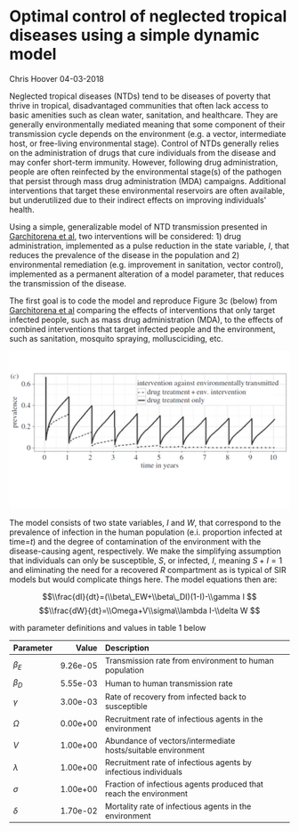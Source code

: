 Optimal control of neglected tropical diseases using a simple dynamic model
================
Chris Hoover
04-03-2018

Neglected tropical diseases (NTDs) tend to be diseases of poverty that thrive in tropical, disadvantaged communities that often lack access to basic amenities such as clean water, sanitation, and healthcare. They are generally environmentally mediated meaning that some component of their transmission cycle depends on the environment (e.g. a vector, intermediate host, or free-living environmental stage). Control of NTDs generally relies on the administration of drugs that cure individuals from the disease and may confer short-term immunity. However, following drug administration, people are often reinfected by the environmental stage(s) of the pathogen that persist through mass drug administration (MDA) campaigns. Additional interventions that target these environmental reservoirs are often available, but underutilized due to their indirect effects on improving individuals' health.

Using a simple, generalizable model of NTD transmission presented in [Garchitorena et al](http://rstb.royalsocietypublishing.org/content/372/1722/20160128), two interventions will be considered: 1) drug administration, implemented as a pulse reduction in the state variable, *I*, that reduces the prevalence of the disease in the population and 2) environmental remediation (e.g. improvement in sanitation, vector control), implemented as a permanent alteration of a model parameter, that reduces the transmission of the disease.

The first goal is to code the model and reproduce Figure 3c (below) from [Garchitorena et al](http://rstb.royalsocietypublishing.org/content/372/1722/20160128) comparing the effects of interventions that only target infected people, such as mass drug administration (MDA), to the effects of combined interventions that target infected people and the environment, such as sanitation, mosquito spraying, mollusciciding, etc.

![](SupplementaryFiles/Fig3c.png)

The model consists of two state variables, *I* and *W*, that correspond to the prevalence of infection in the human population (e.i. proportion infected at time=*t*) and the degree of contamination of the environment with the disease-causing agent, respectively. We make the simplifying assumption that individuals can only be susceptible, *S*, or infected, *I*, meaning *S* + *I* = 1 and eliminating the need for a recovered *R* compartment as is typical of SIR models but would complicate things here. The model equations then are:

$$\\frac{dI}{dt}=(\\beta\_EW+\\beta\_DI)(1-I)-\\gamma I $$
$$\\frac{dW}{dt}=\\Omega+V\\sigma\\lambda I-\\delta W $$

with parameter definitions and values in table 1 below

| Parameter         |     Value| Description                                                       |
|:------------------|---------:|:------------------------------------------------------------------|
| *β*<sub>*E*</sub> |  9.26e-05| Transmission rate from environment to human population            |
| *β*<sub>*D*</sub> |  5.55e-03| Human to human transmission rate                                  |
| *γ*               |  3.00e-03| Rate of recovery from infected back to susceptible                |
| *Ω*               |  0.00e+00| Recruitment rate of infectious agents in the environment          |
| *V*               |  1.00e+00| Abundance of vectors/intermediate hosts/suitable environment      |
| *λ*               |  1.00e+00| Recruitment rate of infectious agents by infectious individuals   |
| *σ*               |  1.00e+00| Fraction of infectious agents produced that reach the environment |
| *δ*               |  1.70e-02| Mortality rate of infectious agents in the environment            |
